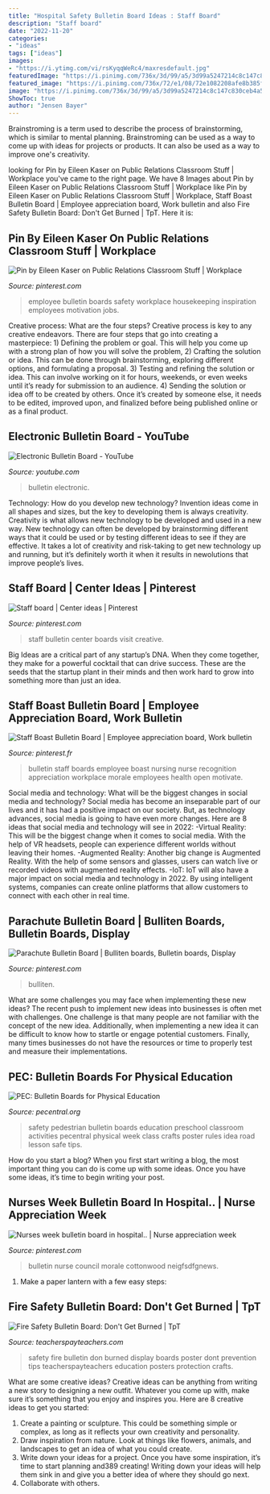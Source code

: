 ```yaml
---
title: "Hospital Safety Bulletin Board Ideas : Staff Board"
description: "Staff board"
date: "2022-11-20"
categories:
- "ideas"
tags: ["ideas"]
images:
- "https://i.ytimg.com/vi/rsKyqqWeRc4/maxresdefault.jpg"
featuredImage: "https://i.pinimg.com/736x/3d/99/a5/3d99a5247214c8c147c830ceb4a59687.jpg"
featured_image: "https://i.pinimg.com/736x/72/e1/08/72e1082208afe8b385f0eac7d3f7472c--employee-motivation-career-inspiration.jpg"
image: "https://i.pinimg.com/736x/3d/99/a5/3d99a5247214c8c147c830ceb4a59687.jpg"
ShowToc: true
author: "Jensen Bayer"
---
```



Brainstroming is a term used to describe the process of brainstorming, which is similar to mental planning. Brainstroming can be used as a way to come up with ideas for projects or products. It can also be used as a way to improve one's creativity.

	

		
looking for Pin by Eileen Kaser on Public Relations Classroom Stuff | Workplace you've came to the right page. We have 8 Images about Pin by Eileen Kaser on Public Relations Classroom Stuff | Workplace like Pin by Eileen Kaser on Public Relations Classroom Stuff | Workplace, Staff Boast Bulletin Board | Employee appreciation board, Work bulletin and also Fire Safety Bulletin Board: Don&#039;t Get Burned | TpT. Here it is:
		
    
## Pin By Eileen Kaser On Public Relations Classroom Stuff | Workplace

<img loading=lazy src="https://i.pinimg.com/736x/72/e1/08/72e1082208afe8b385f0eac7d3f7472c--employee-motivation-career-inspiration.jpg" onerror="this.onerror=null;this.src='https://tse4.mm.bing.net/th?id=OIP.pXzts-DGIJys4mn5ONnyZwHaFj&amp;pid=15.1';" alt="Pin by Eileen Kaser on Public Relations Classroom Stuff | Workplace">

_Source: pinterest.com_

>employee bulletin boards safety workplace housekeeping inspiration employees motivation jobs. 

	

Creative process: What are the four steps?
Creative process is key to any creative endeavors. There are four steps that go into creating a masterpiece: 1) Defining the problem or goal. This will help you come up with a strong plan of how you will solve the problem, 2) Crafting the solution or idea. This can be done through brainstorming, exploring different options, and formulating a proposal. 3) Testing and refining the solution or idea. This can involve working on it for hours, weekends, or even weeks until it’s ready for submission to an audience. 4) Sending the solution or idea off to be created by others. Once it’s created by someone else, it needs to be edited, improved upon, and finalized before being published online or as a final product.

    
## Electronic Bulletin Board - YouTube

<img loading=lazy src="https://i.ytimg.com/vi/rsKyqqWeRc4/maxresdefault.jpg" onerror="this.onerror=null;this.src='https://tse4.mm.bing.net/th?id=OIP.sRyn_grAk3KkgSq7IsCY5QHaEK&amp;pid=15.1';" alt="Electronic Bulletin Board - YouTube">

_Source: youtube.com_

>bulletin electronic. 

	

Technology: How do you develop new technology?
Invention ideas come in all shapes and sizes, but the key to developing them is always creativity. Creativity is what allows new technology to be developed and used in a new way. New technology can often be developed by brainstorming different ways that it could be used or by testing different ideas to see if they are effective. It takes a lot of creativity and risk-taking to get new technology up and running, but it’s definitely worth it when it results in newolutions that improve people’s lives.

    
## Staff Board | Center Ideas | Pinterest

<img loading=lazy src="https://s-media-cache-ak0.pinimg.com/736x/b1/67/2e/b1672efa896aeb8e72a7b024a7d126f5--staff-bulletin-boards-center-ideas.jpg" onerror="this.onerror=null;this.src='https://tse2.mm.bing.net/th?id=OIP.AR5Kw_vQzeOIQwrwt1hCbAHaJ6&amp;pid=15.1';" alt="Staff board | Center ideas | Pinterest">

_Source: pinterest.com_

>staff bulletin center boards visit creative. 

	

Big Ideas are a critical part of any startup’s DNA. When they come together, they make for a powerful cocktail that can drive success. These are the seeds that the startup plant in their minds and then work hard to grow into something more than just an idea. 

    
## Staff Boast Bulletin Board | Employee Appreciation Board, Work Bulletin

<img loading=lazy src="https://i.pinimg.com/736x/9b/9b/e9/9b9be9e80729f3ccd987675fecbc0fb7.jpg" onerror="this.onerror=null;this.src='https://tse4.mm.bing.net/th?id=OIP.HSDGx8IJGAiRBIzLqwT7FgHaJ3&amp;pid=15.1';" alt="Staff Boast Bulletin Board | Employee appreciation board, Work bulletin">

_Source: pinterest.fr_

>bulletin staff boards employee boast nursing nurse recognition appreciation workplace morale employees health open motivate. 

	

Social media and technology: What will be the biggest changes in social media and technology?
Social media has become an inseparable part of our lives and it has had a positive impact on our society. But, as technology advances, social media is going to have even more changes. Here are 8 ideas that social media and technology will see in 2022: 
-Virtual Reality: This will be the biggest change when it comes to social media. With the help of VR headsets, people can experience different worlds without leaving their homes. 
-Augmented Reality: Another big change is Augmented Reality. With the help of some sensors and glasses, users can watch live or recorded videos with augmented reality effects. 
-IoT: IoT will also have a major impact on social media and technology in 2022. By using intelligent systems, companies can create online platforms that allow customers to connect with each other in real time.

    
## Parachute Bulletin Board | Bulliten Boards, Bulletin Boards, Display

<img loading=lazy src="https://i.pinimg.com/736x/3d/99/a5/3d99a5247214c8c147c830ceb4a59687.jpg" onerror="this.onerror=null;this.src='https://tse3.mm.bing.net/th?id=OIP.PqwwWbej72dIm4Gv5hff4gHaJ3&amp;pid=15.1';" alt="Parachute Bulletin Board | Bulliten boards, Bulletin boards, Display">

_Source: pinterest.com_

>bulliten. 

	

What are some challenges you may face when implementing these new ideas?
The recent push to implement new ideas into businesses is often met with challenges. One challenge is that many people are not familiar with the concept of the new idea. Additionally, when implementing a new idea it can be difficult to know how to startle or engage potential customers. Finally, many times businesses do not have the resources or time to properly test and measure their implementations.

    
## PEC: Bulletin Boards For Physical Education

<img loading=lazy src="https://www.pecentral.org/BulletinBoard/Images/1698.jpg" onerror="this.onerror=null;this.src='https://tse4.mm.bing.net/th?id=OIP.gvM8h3vwJpnRvxFiKWbtiAHaFj&amp;pid=15.1';" alt="PEC: Bulletin Boards for Physical Education">

_Source: pecentral.org_

>safety pedestrian bulletin boards education preschool classroom activities pecentral physical week class crafts poster rules idea road lesson safe tips. 

	

How do you start a blog?
When you first start writing a blog, the most important thing you can do is come up with some ideas. Once you have some ideas, it’s time to begin writing your post.

    
## Nurses Week Bulletin Board In Hospital.. | Nurse Appreciation Week

<img loading=lazy src="https://i.pinimg.com/736x/94/3a/33/943a3362797de190a0cc1391513fe0de.jpg" onerror="this.onerror=null;this.src='https://tse1.mm.bing.net/th?id=OIP.Y0zX4JBrv93exeHLtaFXuwHaJ3&amp;pid=15.1';" alt="Nurses week bulletin board in hospital.. | Nurse appreciation week">

_Source: pinterest.com_

>bulletin nurse council morale cottonwood neigfsdfgnews. 

	

1. Make a paper lantern with a few easy steps:

    
## Fire Safety Bulletin Board: Don&#039;t Get Burned | TpT

<img loading=lazy src="https://ecdn.teacherspayteachers.com/thumbitem/Fire-Safety-Bulletin-Board-Dont-Get-Burned-1470255-1509732383/original-1470255-1.jpg" onerror="this.onerror=null;this.src='https://tse1.mm.bing.net/th?id=OIP.XEHoGgOz0Zfel5zswsV7SQAAAA&amp;pid=15.1';" alt="Fire Safety Bulletin Board: Don&#039;t Get Burned | TpT">

_Source: teacherspayteachers.com_

>safety fire bulletin don burned display boards poster dont prevention tips teacherspayteachers education posters protection crafts. 

	

What are some creative ideas?
Creative ideas can be anything from writing a new story to designing a new outfit. Whatever you come up with, make sure it’s something that you enjoy and inspires you. Here are 8 creative ideas to get you started: 
1) Create a painting or sculpture. This could be something simple or complex, as long as it reflects your own creativity and personality. 
2) Draw inspiration from nature. Look at things like flowers, animals, and landscapes to get an idea of what you could create. 
3) Write down your ideas for a project. Once you have some inspiration, it’s time to start planning and389 creating! Writing down your ideas will help them sink in and give you a better idea of where they should go next. 
4) Collaborate with others.

